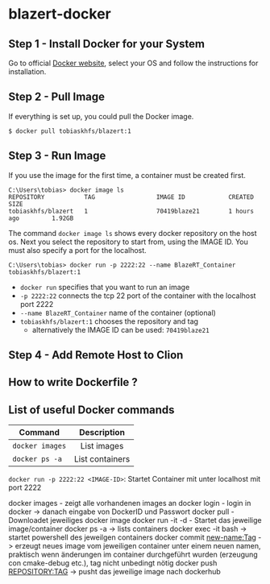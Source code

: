 # blazert-docker
## Step 1 - Install Docker for your System
Go to official [Docker website](https://docs.docker.com/get-docker/), select your OS and follow the instructions for installation.
## Step 2 - Pull Image
If everything is set up, you could pull the Docker image.
```
$ docker pull tobiaskhfs/blazert:1
```
## Step 3 - Run Image
If you use the image for the first time, a container must be created first.
```
C:\Users\tobias> docker image ls
REPOSITORY           TAG                 IMAGE ID            CREATED             SIZE
tobiaskhfs/blazert   1                   70419blaze21        1 hours ago         1.92GB
```
The command ``docker image ls`` shows every docker repository on the host os. Next you select the repository
to start from, using the IMAGE ID. You must also specify a port for the localhost.
```
C:\Users\tobias> docker run -p 2222:22 --name BlazeRT_Container tobiaskhfs/blazert:1
```
- ``docker run`` specifies that you want to run an image 
- ``-p 2222:22`` connects the tcp 22 port of the container with the localhost port 2222
- ``--name BlazeRT_Container`` name of the container (optional)
- ``tobiaskhfs/blazert:1`` chooses the repository and tag
    - alternatively the IMAGE ID can be used: ``70419blaze21``
## Step 4 - Add Remote Host to Clion
## How to write Dockerfile ? 
## List of useful Docker commands

| Command       | Description   | 
| ------------- |:-------------:| 
| `docker images`     | List images  | 
| `docker ps -a`      | List containers      | 


`docker run -p 2222:22 <IMAGE-ID>`: Startet Container mit unter localhost mit port 2222 

docker images - zeigt alle vorhandenen images an
docker login - login in docker -> danach eingabe von DockerID und Passwort
docker pull <image-name> - Downloadet jeweiliges docker image
docker run -it -d <REPOSITORY> - Startet das jeweilige image/container
docker ps -a -> lists containers
docker exec -it <CONTAINER-ID> bash -> startet powershell des jeweilgen containers
docker commit <CONTAINER-ID> <new-name:Tag> -> erzeugt neues image vom jeweiligen container unter einem neuen namen, praktisch wenn änderungen im container durchgeführt wurden (erzeugung con cmake-debug etc.), tag nicht unbedingt nötig
docker push <REPOSITORY:TAG> -> pusht das jeweilige image nach dockerhub
